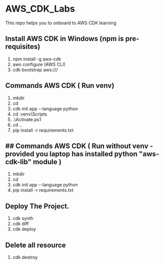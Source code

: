 # AWS_CDK_Labs
This repo helps you to onboard to AWS CDK learning

## Install AWS CDK in Windows (npm is pre-requisites)
1. npm install -g aws-cdk
2. aws configure (AWS CLI)
2. cdk bootstrap aws://<Account Number>/<Region>

## Commands AWS CDK ( Run venv)
1. mkdir <project-name>
2. cd <project-name>
3. cdk init app --language python
4. cd .venv\Scripts
5. .\Activate.ps1
6. cd ..
7. pip install -r requirements.txt

## ## Commands AWS CDK ( Run without venv - provided you laptop has installed python "aws-cdk-lib" module )
1. mkdir <project-name>
2. cd <project-name>
3. cdk init app --language python
4. pip install -r requirements.txt

## Deploy The Project.
1. cdk synth
2. cdk diff
3. cdk deploy

## Delete all resource
1. cdk destroy